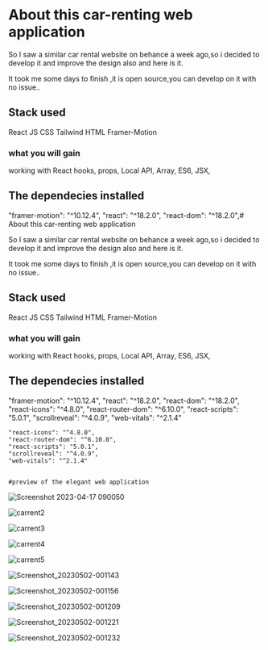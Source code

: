 #  About this car-renting web application

So I saw a similar car rental website on behance a week ago,so i decided to develop it and improve the design also and here is it.

It took me some days to finish ,it is open source,you can develop on it with no issue..

## Stack used

React JS
CSS
Tailwind
HTML
Framer-Motion

### what you will gain
working with React hooks,
props,
Local API,
Array,
ES6,
JSX,



## The dependecies installed 

"framer-motion": "^10.12.4",
    "react": "^18.2.0",
    "react-dom": "^18.2.0",#  About this car-renting web application

So I saw a similar car rental website on behance a week ago,so i decided to develop it and improve the design also and here is it.

It took me some days to finish ,it is open source,you can develop on it with no issue..


## Stack used

React JS
CSS
Tailwind
HTML
Framer-Motion

### what you will gain
working with React hooks,
props,
Local API,
Array,
ES6,
JSX,



## The dependecies installed 

"framer-motion": "^10.12.4",
    "react": "^18.2.0",
    "react-dom": "^18.2.0",
    "react-icons": "^4.8.0",
    "react-router-dom": "^6.10.0",
    "react-scripts": "5.0.1",
    "scrollreveal": "^4.0.9",
    "web-vitals": "^2.1.4"


    "react-icons": "^4.8.0",
    "react-router-dom": "^6.10.0",
    "react-scripts": "5.0.1",
    "scrollreveal": "^4.0.9",
    "web-vitals": "^2.1.4"
    
    
    #preview of the elegant web application
    
    
![Screenshot 2023-04-17 090050](https://user-images.githubusercontent.com/131479901/235547545-3c654612-b7e0-4d84-9f97-ab980cbca320.png)




![carrent2](https://user-images.githubusercontent.com/131479901/235547837-e710693f-214e-486b-a6f9-71c491066c51.png)



![carrent3](https://user-images.githubusercontent.com/131479901/235547852-91e68754-cb3a-46aa-870c-54e2262b82ad.png)


![carrent4](https://user-images.githubusercontent.com/131479901/235547865-1ece087c-dfcd-4345-bb4f-2923bb642445.png)

![carrent5](https://user-images.githubusercontent.com/131479901/235547902-1c1cc026-8f97-4ac5-922c-d26560945c74.png)

![Screenshot_20230502-001143](https://user-images.githubusercontent.com/131479901/235548175-be829324-2381-4584-92f0-9d64f82e5287.png)


![Screenshot_20230502-001156](https://user-images.githubusercontent.com/131479901/235548202-f678dce5-0153-412b-b6bb-346e42f42814.png)


![Screenshot_20230502-001209](https://user-images.githubusercontent.com/131479901/235548226-283dcb7d-ac11-49dc-b556-57007e006b6f.png)

![Screenshot_20230502-001221](https://user-images.githubusercontent.com/131479901/235548242-7e9af041-730d-40a1-bd7c-ed81505df02f.png)

![Screenshot_20230502-001232](https://user-images.githubusercontent.com/131479901/235548267-c4520960-b9cc-4dde-a470-74400c57b7c4.png)

